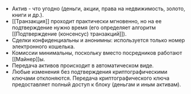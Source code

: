 - Актив - что угодно (деньги, акции, права на недвижимость, золото, книги и др.).
- [[Транзакция]] проходит практически мгновенно, но на ее подтверждение нужно время (его определяет алгоритм [[Подтверждение (консенсус) транзакций]]).
- Сделки конфиденциальны и анонимны: используется только номер электронного кошелька.
- Комиссии минимальны, поскольку вместо посредников работают [[Майнер]]ы. 
- Передача активов происходит в автоматическом виде.
- Любые изменения без подтверждения криптографическими ключами отклоняются. Передача криптографического ключа предоставляет полный доступ к блоку (деньгам и иным активам).